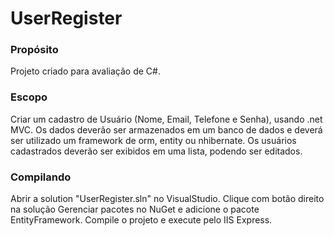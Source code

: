 ﻿# UserRegister

### Propósito

Projeto criado para avaliação de C#.

### Escopo

Criar um cadastro de Usuário (Nome, Email, Telefone e Senha), usando .net MVC. Os dados deverão ser armazenados em um banco de dados e deverá ser utilizado um framework de orm, entity ou nhibernate. Os usuários cadastrados deverão ser exibidos em uma lista, podendo ser editados.

### Compilando

Abrir a solution "UserRegister.sln" no VisualStudio.
Clique com botão direito na solução Gerenciar pacotes no NuGet e adicione o pacote EntityFramework.
Compile o projeto e execute pelo IIS Express.